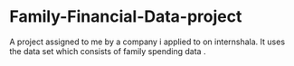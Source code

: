 # Family-Financial-Data-project
A project assigned to me by a company i applied to on internshala. It uses the data set which consists of family spending data .
